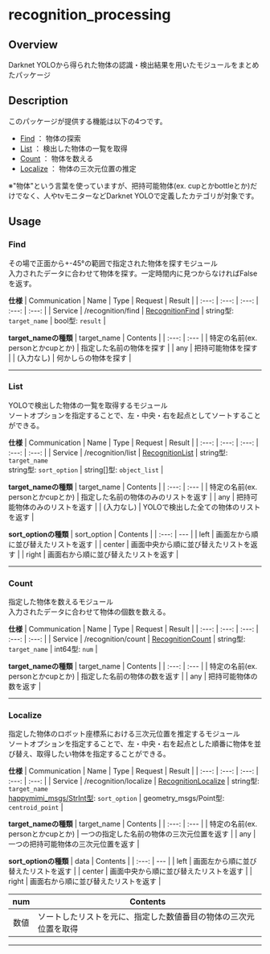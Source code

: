 # recognition_processing
## Overview
Darknet YOLOから得られた物体の認識・検出結果を用いたモジュールをまとめたパッケージ  


## Description
このパッケージが提供する機能は以下の4つです。
- [Find](https://github.com/KIT-Happy-Robot/happymimi_recognition/tree/master/recognition_processing#find) ： 物体の探索
- [List](https://github.com/KIT-Happy-Robot/happymimi_recognition/tree/master/recognition_processing#list) ： 検出した物体の一覧を取得
- [Count](https://github.com/KIT-Happy-Robot/happymimi_recognition/tree/master/recognition_processing#count) ： 物体を数える
- [Localize](https://github.com/KIT-Happy-Robot/happymimi_recognition/tree/master/recognition_processing#localize) ： 物体の三次元位置の推定
  
※"物体"という言葉を使っていますが、把持可能物体(ex. cupとかbottleとか)だけでなく、人やtvモニターなどDarknet YOLOで定義したカテゴリが対象です。

## Usage
### Find
その場で正面から+-45°の範囲で指定された物体を探すモジュール  
入力されたデータに合わせて物体を探す。一定時間内に見つからなければFalseを返す。  
  
**仕様**
| Communication | Name | Type | Request | Result |
| :---: | :---: | :---: | :---: | :---: |
| Service | /recognition/find | [RecognitionFind](https://github.com/KIT-Happy-Robot/happymimi_recognition/blob/master/happymimi_recognition_msgs/srv/RecognitionFind.srv) | string型: `target_name` | bool型: `result` |
  
**target_nameの種類**
| target_name | Contents |
| :---: | :--- |
| 特定の名前(ex. personとかcupとか) | 指定した名前の物体を探す |
| any | 把持可能物体を探す |
| (入力なし) | 何かしらの物体を探す |
  
---
### List
YOLOで検出した物体の一覧を取得するモジュール  
ソートオプションを指定することで、左・中央・右を起点としてソートすることができる。
  
**仕様**
| Communication | Name | Type | Request | Result |
| :---: | :---: | :---: | :---: | :---: |
| Service | /recognition/list | [RecognitionList](https://github.com/KIT-Happy-Robot/happymimi_recognition/blob/master/happymimi_recognition_msgs/srv/RecognitionList.srv) | string型: `target_name`<br>string型: `sort_option` | string[]型: `object_list` |
  
**target_nameの種類**
| target_name | Contents |
| :---: | :--- |
| 特定の名前(ex. personとかcupとか) | 指定した名前の物体のみのリストを返す |
| any | 把持可能物体のみのリストを返す |
| (入力なし) | YOLOで検出した全ての物体のリストを返す |
  
**sort_optionの種類**
| sort_option | Contents |
| :---: | --- |
| left | 画面左から順に並び替えたリストを返す |
| center | 画面中央から順に並び替えたリストを返す |
| right | 画面右から順に並び替えたリストを返す |
  
---
### Count
指定した物体を数えるモジュール  
入力されたデータに合わせて物体の個数を数える。  
  
**仕様**
| Communication | Name | Type | Request | Result |
| :---: | :---: | :---: | :---: | :---: |
| Service | /recognition/count | [RecognitionCount](https://github.com/KIT-Happy-Robot/happymimi_recognition/blob/master/happymimi_recognition_msgs/srv/RecognitionCount.srv) | string型: `target_name` | int64型: `num` |
  
**target_nameの種類**
| target_name | Contents |
| :---: | :--- |
| 特定の名前(ex. personとかcupとか) | 指定した名前の物体の数を返す |
| any | 把持可能物体の数を返す |
  
---
### Localize
指定した物体のロボット座標系における三次元位置を推定するモジュール  
ソートオプションを指定することで、左・中央・右を起点とした順番に物体を並び替え、取得したい物体を指定することができる。
  
**仕様**
| Communication | Name | Type | Request | Result |
| :---: | :---: | :---: | :---: | :---: |
| Service | /recognition/localize | [RecognitionLocalize](https://github.com/KIT-Happy-Robot/happymimi_recognition/blob/master/happymimi_recognition_msgs/srv/RecognitionLocalize.srv) | string型: `target_name`<br>[happymimi_msgs/StrInt型](https://github.com/KIT-Happy-Robot/happymimi_robot/blob/develop/happymimi_msgs/msg/StrInt.msg): `sort_option` | geometry_msgs/Point型: `centroid_point` |
  
**target_nameの種類**
| target_name | Contents |
| :---: | :--- |
| 特定の名前(ex. personとかcupとか) | 一つの指定した名前の物体の三次元位置を返す |
| any | 一つの把持可能物体の三次元位置を返す |
  
**sort_optionの種類**
| data | Contents |
| :---: | --- |
| left | 画面左から順に並び替えたリストを返す |
| center | 画面中央から順に並び替えたリストを返す |
| right | 画面右から順に並び替えたリストを返す |
  
| num | Contents |
| :---: | --- |
| 数値 | ソートしたリストを元に、指定した数値番目の物体の三次元位置を取得 |

---
